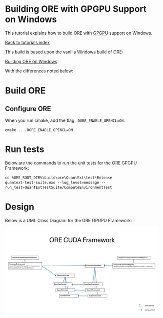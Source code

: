 
# Building ORE with GPGPU Support on Windows

This tutorial explains how to build ORE with
[GPGPU](https://en.wikipedia.org/wiki/General-purpose_computing_on_graphics_processing_units)
support on Windows.

[Back to tutorials index](../tutorials_index.md)

This build is based upon the vanilla Windows build of ORE:

[Building ORE on Windows](tutorials.010.build_windows.md)

With the differences noted below:

# Build ORE

## Configure ORE

When you run cmake, add the flag `-DORE_ENABLE_OPENCL=ON`:

    cmake .. -DORE_ENABLE_OPENCL=ON

# Run tests

Below are the commands to run the unit tests for the ORE GPGPU Framework:

    cd %ORE_ROOT_DIR%\build\ore\QuantExt\test\Release
    quantext-test-suite.exe --log_level=message --run_test=QuantExtTestSuite/ComputeEnvironmentTest

# Design

Below is a UML Class Diagram for the ORE GPGPU Framework:

![ORE GPGPU Framework](ore_gpgpu.png "ORE GPGPU Framework")

